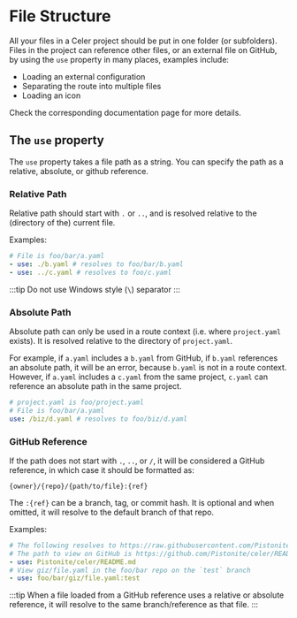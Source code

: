 # File Structure
All your files in a Celer project should be put in one folder (or subfolders).
Files in the project can reference other files, or an external file on GitHub,
by using the `use` property in many places, examples include:

- Loading an external configuration
- Separating the route into multiple files
- Loading an icon 

Check the corresponding documentation page for more details.

## The `use` property
The `use` property takes a file path as a string. You can specify the path as a relative, absolute, or github reference.

### Relative Path
Relative path should start with `.` or `..`, and is resolved relative to the (directory of the) current file.

Examples:
```yaml
# File is foo/bar/a.yaml
- use: ./b.yaml # resolves to foo/bar/b.yaml
- use: ../c.yaml # resolves to foo/c.yaml
```
:::tip
Do not use Windows style (`\`) separator
:::

### Absolute Path
Absolute path can only be used in a route context (i.e. where `project.yaml` exists).
It is resolved relative to the directory of `project.yaml`.

For example, if `a.yaml` includes a `b.yaml` from GitHub, if `b.yaml` references an absolute path, it will be an error, because `b.yaml` is not in a route context.
However, if `a.yaml` includes a `c.yaml` from the same project, `c.yaml` can reference an absolute path in the same project.

```yaml
# project.yaml is foo/project.yaml
# File is foo/bar/a.yaml
use: /biz/d.yaml # resolves to foo/biz/d.yaml
```

### GitHub Reference
If the path does not start with `.`, `..`, or `/`, it will be considered a GitHub reference, in which case it should be formatted as:
```
{owner}/{repo}/{path/to/file}:{ref}
```
The `:{ref}` can be a branch, tag, or commit hash. It is optional and when omitted, it will resolve to the default branch of that repo.

Examples:
```yaml
# The following resolves to https://raw.githubusercontent.com/Pistonite/celer/main/README.md
# The path to view on GitHub is https://github.com/Pistonite/celer/README.md
- use: Pistonite/celer/README.md
# View giz/file.yaml in the foo/bar repo on the `test` branch
- use: foo/bar/giz/file.yaml:test
```
:::tip
When a file loaded from a GitHub reference uses a relative or absolute reference,
it will resolve to the same branch/reference as that file.
:::

